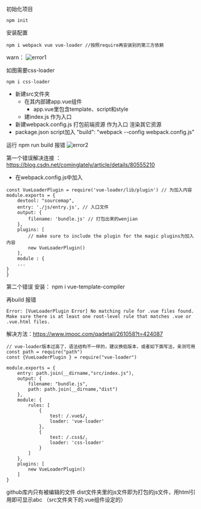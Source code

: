初始化项目 
```
npm init 
```
安装配置
```
npm i webpack vue vue-loader //按照require再安装别的第三方依赖
```
warn：
![error1](http://paz0grwcr.bkt.clouddn.com/%E6%85%95%E8%AF%BEVue+Webpack%E6%89%93%E9%80%A0todo%E5%BA%94%E7%94%A8error1.png)

如图需要css-loader
```
npm i css-loader
```
- 新建src文件夹
    - 在其内部建app.vue组件
        - app.vue里包含template、script和style
    - 建index.js 作为入口
- 新建webpack.config.js 打包前端资源 作为入口 渲染其它资源
- package.json script加入 "build": "webpack --config webpack.config.js"

运行 npm run build 报错
![error2](http://paz0grwcr.bkt.clouddn.com/%E6%85%95%E8%AF%BEVue+Webpack%E6%89%93%E9%80%A0todo%E5%BA%94%E7%94%A8error2.png)

第一个错误解决连接 ：https://blog.csdn.net/cominglately/article/details/80555210
- 在webpack.config.js中加入 
```
const VueLoaderPlugin = require('vue-loader/lib/plugin') // 为加入内容
module.exports = {
    devtool: "sourcemap",
    entry: './js/entry.js', // 入口文件
    output: {
        filename: 'bundle.js' // 打包出来的wenjian
    },
    plugins: [
        // make sure to include the plugin for the magic plugins为加入内容
        new VueLoaderPlugin()
    ],
    module : {
    ...
}
}
```
第二个错误 安装：
npm i vue-template-compiler

再build 报错
```
Error: [VueLoaderPlugin Error] No matching rule for .vue files found.
Make sure there is at least one root-level rule that matches .vue or .vue.html files.
```

解决方法：https://www.imooc.com/qadetail/261058?t=424087
```
// vue-loader版本过高了，语法结构不一样的，建议换低版本，或者如下面写法，亲测可用
const path = require("path")
const {VueLoaderPlugin } = require("vue-loader")
 
module.exports = {
    entry: path.join(__dirname,"src/index.js"),
    output: {
        filename: "bundle.js",
        path: path.join(__dirname,"dist")
    },
    module: {
        rules: [
            {
                test: /.vue$/,
                loader: 'vue-loader'
            },
            {
                test: /.css$/,
                loader: 'css-loader'
            }
        ]
    },
    plugins: [
        new VueLoaderPlugin()
    ]
}
```

github库内只有被编辑的文件 
dist文件夹里的js文件即为打包的js文件，用html引用即可显示abc （src文件夹下的.vue组件设定的）